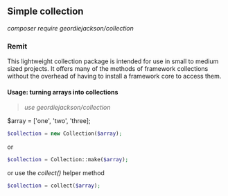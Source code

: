 ## Simple collection

*composer require geordiejackson/collection*


### Remit

This lightweight collection package is intended for use in small to medium sized projects. It offers many of the methods of framework collections without the overhead of having to install a framework core to access them.

#### Usage: turning arrays into collections

> *use geordiejackson/collection*

$array = ['one', 'two', 'three]; 

```php
$collection = new Collection($array);
```

or
```php
$collection = Collection::make($array);
```
or use the *collect()* helper method
```php
$collection = collect($array);
```